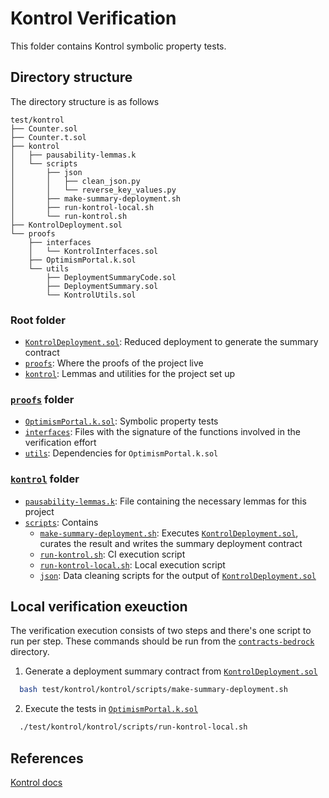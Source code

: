 # Kontrol Verification

This folder contains Kontrol symbolic property tests.

## Directory structure

The directory structure is as follows

```tree
test/kontrol
├── Counter.sol
├── Counter.t.sol
├── kontrol
│   ├── pausability-lemmas.k
│   └── scripts
│       ├── json
│       │   ├── clean_json.py
│       │   └── reverse_key_values.py
│       ├── make-summary-deployment.sh
│       ├── run-kontrol-local.sh
│       └── run-kontrol.sh
├── KontrolDeployment.sol
└── proofs
    ├── interfaces
    │   └── KontrolInterfaces.sol
    ├── OptimismPortal.k.sol
    └── utils
        ├── DeploymentSummaryCode.sol
        ├── DeploymentSummary.sol
        └── KontrolUtils.sol
```

### Root folder

- [`KontrolDeployment.sol`](./KontrolDeployment.sol): Reduced deployment to generate the summary contract
- [`proofs`](./proofs): Where the proofs of the project live
- [`kontrol`](./kontrol): Lemmas and utilities for the project set up

### [`proofs`](./proofs) folder

- [`OptimismPortal.k.sol`](./proofs/OptimismPortal.k.sol): Symbolic property tests
- [`interfaces`](./proofs/interfaces): Files with the signature of the functions involved in the verification effort
- [`utils`](./proofs/utils): Dependencies for `OptimismPortal.k.sol`

### [`kontrol`](./kontrol) folder

- [`pausability-lemmas.k`](./kontrol/pausability-lemmas.k): File containing the necessary lemmas for this project
- [`scripts`](./kontrol/scripts): Contains
    - [`make-summary-deployment.sh`](./kontrol/scripts/make-summary-deployment.sh): Executes [`KontrolDeployment.sol`](./KontrolDeployment.sol), curates the result and writes the summary deployment contract
    - [`run-kontrol.sh`](./kontrol/scrpts/run-kontrol.sh): CI execution script
    - [`run-kontrol-local.sh`](./kontrol/scrpts/run-kontrol-local.sh): Local execution script
    - [`json`](./kontrol/scripts/json): Data cleaning scripts for the output of [`KontrolDeployment.sol`](./KontrolDeployment.sol)

## Local verification exeuction

The verification execution consists of two steps and there's one script to run per step. These commands should be run from the [`contracts-bedrock`](../../) directory.

1. Generate a deployment summary contract from [`KontrolDeployment.sol`](./KontrolDeployment.sol)
```bash
  bash test/kontrol/kontrol/scripts/make-summary-deployment.sh
```
2. Execute the tests in [`OptimismPortal.k.sol`](./proofs/OptimismPortal.k.sol)
```bash
  ./test/kontrol/kontrol/scripts/run-kontrol-local.sh
```

## References

[Kontrol docs](https://docs.runtimeverification.com/kontrol/overview/readme)
